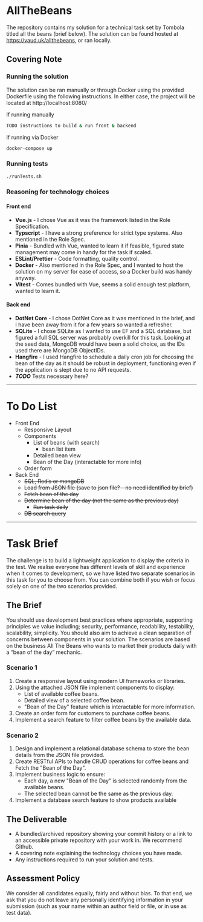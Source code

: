 # AllTheBeans

The repository contains my solution for a technical task set by Tombola titled all the beans (brief below). The solution can be found hosted at https://vaud.uk/allthebeans, or ran locally.

## Covering Note

### Running the solution

The solution can be ran manually or through Docker using the provided Dockerfile using the following instructions. In either case, the project will be located at http://localhost:8080/

If running manually

```bash
TODO instructions to build & run front & backend
```

If running via Docker

```bash
docker-compose up
```

### Running tests

```bash
./runTests.sh
```

### Reasoning for technology choices

#### Front end

- **Vue.js** - I chose Vue as it was the framework listed in the Role Specification.
- **Typscript** - I have a strong preference for strict type systems. Also mentioned in the Role Spec.
- **Pinia** - Bundled with Vue, wanted to learn it if feasible, figured state management may come in handy for the task if scaled.
- **ESLint/Prettier** - Code formatting, quality control.
- **Docker** - Also mentioned in the Role Spec, and I wanted to host the solution on my server for ease of access, so a Docker build was handy anyway.
- **Vitest** - Comes bundled with Vue, seems a solid enough test platform, wanted to learn it.

#### Back end

- **DotNet Core** - I chose DotNet Core as it was mentioned in the brief, and I have been away from it for a few years so wanted a refresher.
- **SQLite** - I chose SQLite as I wanted to use EF and a SQL database, but figured a full SQL server was probably overkill for this task. Looking at the seed data, MongoDB would have been a solid choice, as the IDs used there are MongoDB ObjectIDs.
- **Hangfire** - I used Hangfire to schedule a daily cron job for choosing the bean of the day as it should be robust in deployment, functioning even if the application is slept due to no API requests.
- ***TODO*** Tests necessary here?

---

# To Do List

- Front End
    - Responsive Layout
    - Components
        - List of beans (with search)
            - bean list item
        - Detailed bean view
        - Bean of the Day (interactable for more info)
    - Order form
- Back End
    - ~~SQL, Redis or mongoDB~~
    - ~~Load from JSON file (save to json file? - no need identified by brief)~~
    - ~~Fetch bean of the day~~
    - ~~Determine bean of the day (not the same as the previous day)~~
        - ~~Run task daily~~
    - ~~DB search query~~

---

# Task Brief

The challenge is to build a lightweight application to display the criteria in the test. We realise everyone has different levels of skill and experience when it comes to development, so we have listed two separate scenarios in this task for you to choose from. You can combine both if you wish or focus solely on one of the two scenarios provided.

## The Brief

You should use development best practices where appropriate, supporting principles we value including; security, performance, readability, testability, scalability, simplicity. You should also aim to achieve a clean separation of concerns between components in your solution. The scenarios are based on the business All The Beans who wants to market their products daily with a “bean of the day” mechanic.

### Scenario 1

1. Create a responsive layout using modern UI frameworks or libraries.
2. Using the attached JSON file implement components to display:
    - List of available coffee beans.
    - Detailed view of a selected coffee bean.
    - "Bean of the Day" feature which is interactable for more information.
3. Create an order form for customers to purchase coffee beans.
4. Implement a search feature to filter coffee beans by the available data.

### Scenario 2
1. Design and implement a relational database schema to store the bean details from the JSON file provided.
2. Create RESTful APIs to handle CRUD operations for coffee beans and Fetch the "Bean of the Day".
3. Implement business logic to ensure:
    - Each day, a new &quot;Bean of the Day&quot; is selected randomly from the available beans.
    - The selected bean cannot be the same as the previous day.
4. Implement a database search feature to show products available

## The Deliverable
- A bundled/archived repository showing your commit history or a link to an accessible private repository with your work in. We recommend Github.
- A covering note explaining the technology choices you have made.
- Any instructions required to run your solution and tests.

## Assessment Policy

We consider all candidates equally, fairly and without bias. To that end, we ask that you do not leave any personally identifying information in your submission (such as your name within an author field or file, or in use as test data).